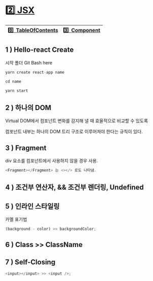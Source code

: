 # :two:[ JSX](https://github.com/yhuj79/Learn_React/blob/master/chap/02_JSX.md)

|[:zero:&ensp;TableOfContents](https://github.com/yhuj79/Learn_React/blob/master/chap/00_TableOfContents.md)|[:three:&ensp;Component](https://github.com/yhuj79/Learn_React/blob/master/chap/03_Component.md)|
|:---|---:|

## 1 ) Hello-react Create

시작 폴더 Git Bash here

```javascript
yarn create react-app name

cd name

yarn start
```

## 2 ) 하나의 DOM

Virtual DOM에서 컴포넌트 변화를 감지해 낼 때 효율적으로 비교할 수 있도록

컴포넌트 내부는 하나의 DOM 트리 구조로 이루어져야 한다는 규칙이 있다.

## 3 ) Fragment

div 요소를 컴포넌트에서 사용하지 않을 경우 사용.

```javascript
<Fragment></Fragment> 는 <></> 로도 나타냄.
```

## 4 ) 조건부 연산자, && 조건부 렌더링, Undefined

## 5 ) 인라인 스타일링

카멜 표기법

```javascript
(background - color) >> backgroundColor;
```

## 6 ) Class >> ClassName

## 7 ) Self-Closing

```javascript
<input></input> >> <input />;
```
